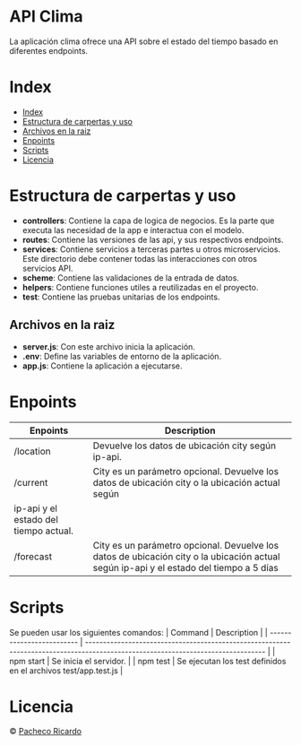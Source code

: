 # API Clima

La aplicación clima ofrece una API sobre el estado del tiempo basado en
diferentes endpoints.

# Index

- [Index](#index)
- [Estructura de carpertas y uso](#estructura-de-carpertas-y-uso)
- [Archivos en la raiz](#archivos-en-la-raiz)
- [Enpoints](#enpoints)
- [Scripts](#scripts)
- [Licencia](#licencia)

# Estructura de carpertas y uso


- **controllers**: Contiene la capa de logica de negocios. Es la parte que executa las necesidad de la app e interactua con el modelo.
- **routes**: Contiene las versiones de las api, y sus respectivos endpoints. 
- **services**: Contiene servicios a terceras partes u otros microservicios. 
Este directorio debe contener todas las interacciones con otros servicios API.
- **scheme**: Contiene las validaciones de la entrada de datos.
- **helpers**: Contiene funciones utiles a reutilizadas en el proyecto.
- **test**: Contiene las pruebas unitarias de los endpoints.

## Archivos en la raiz

- **server.js**: Con este archivo inicia la aplicación.
- **.env**: Define las variables de entorno de la aplicación.
- **app.js**: Contiene la aplicación a ejecutarse.

# Enpoints

| Enpoints | Description |
| ------------------------- | -------------------------------------------------------------------------------------------------------------------------------- |
| /location | Devuelve los datos de ubicación city según ip-api. |
| /current | City es un parámetro opcional. Devuelve los datos de ubicación city o la ubicación actual según
ip-api y el estado del tiempo actual. |
| /forecast | City es un parámetro opcional. Devuelve los datos de ubicación city o la ubicación actual según ip-api y el estado del tiempo a 5 días |


# Scripts
Se pueden usar los siguientes comandos:
| Command | Description |
| ------------------------- | -------------------------------------------------------------------------------------------------------------------------------- |
| npm start | Se inicia el servidor. |
| npm test | Se ejecutan los test definidos en el archivos test/app.test.js |


# Licencia

© [Pacheco Ricardo](https://www.github.com/tikipacheco)
